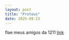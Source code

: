 ```yaml
---
layout: post
title: "Proteus"
date: 2025-09-23
---
```


flae meus amigos da 1211
<a href="https://drive.google.com/file/d/1ps248o4cRh5TMciLY6umQ-RqAjj68R_Q/view?usp=sharing">link</a>
